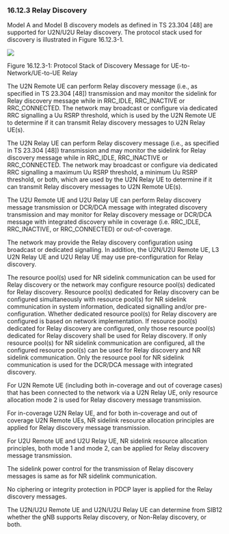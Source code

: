 ### 16.12.3 Relay Discovery

Model A and Model B discovery models as defined in TS 23.304 \[48\] are
supported for U2N/U2U Relay discovery. The protocol stack used for
discovery is illustrated in Figure 16.12.3-1.

![](media/image88.emf)

Figure 16.12.3-1: Protocol Stack of Discovery Message for
UE-to-Network/UE-to-UE Relay

The U2N Remote UE can perform Relay discovery message (i.e., as
specified in TS 23.304 \[48\]) transmission and may monitor the sidelink
for Relay discovery message while in RRC_IDLE, RRC_INACTIVE or
RRC_CONNECTED. The network may broadcast or configure via dedicated RRC
signalling a Uu RSRP threshold, which is used by the U2N Remote UE to
determine if it can transmit Relay discovery messages to U2N Relay
UE(s).

The U2N Relay UE can perform Relay discovery message (i.e., as specified
in TS 23.304 \[48\]) transmission and may monitor the sidelink for Relay
discovery message while in RRC_IDLE, RRC_INACTIVE or RRC_CONNECTED. The
network may broadcast or configure via dedicated RRC signalling a
maximum Uu RSRP threshold, a minimum Uu RSRP threshold, or both, which
are used by the U2N Relay UE to determine if it can transmit Relay
discovery messages to U2N Remote UE(s).

The U2U Remote UE and U2U Relay UE can perform Relay discovery message
transmission or DCR/DCA message with integrated discovery transmission
and may monitor for Relay discovery message or DCR/DCA message with
integrated discovery while in coverage (i.e. RRC_IDLE, RRC_INACTIVE, or
RRC_CONNECTED) or out-of-coverage.

The network may provide the Relay discovery configuration using
broadcast or dedicated signalling. In addition, the U2N/U2U Remote UE,
L3 U2N Relay UE and U2U Relay UE may use pre-configuration for Relay
discovery.

The resource pool(s) used for NR sidelink communication can be used for
Relay discovery or the network may configure resource pool(s) dedicated
for Relay discovery. Resource pool(s) dedicated for Relay discovery can
be configured simultaneously with resource pool(s) for NR sidelink
communication in system information, dedicated signalling and/or
pre-configuration. Whether dedicated resource pool(s) for Relay
discovery are configured is based on network implementation. If resource
pool(s) dedicated for Relay discovery are configured, only those
resource pool(s) dedicated for Relay discovery shall be used for Relay
discovery. If only resource pool(s) for NR sidelink communication are
configured, all the configured resource pool(s) can be used for Relay
discovery and NR sidelink communication. Only the resource pool for NR
sidelink communication is used for the DCR/DCA message with integrated
discovery.

For U2N Remote UE (including both in-coverage and out of coverage cases)
that has been connected to the network via a U2N Relay UE, only resource
allocation mode 2 is used for Relay discovery message transmission.

For in-coverage U2N Relay UE, and for both in-coverage and out of
coverage U2N Remote UEs, NR sidelink resource allocation principles are
applied for Relay discovery message transmission.

For U2U Remote UE and U2U Relay UE, NR sidelink resource allocation
principles, both mode 1 and mode 2, can be applied for Relay discovery
message transmission.

The sidelink power control for the transmission of Relay discovery
messages is same as for NR sidelink communication.

No ciphering or integrity protection in PDCP layer is applied for the
Relay discovery messages.

The U2N/U2U Remote UE and U2N/U2U Relay UE can determine from SIB12
whether the gNB supports Relay discovery, or Non-Relay discovery, or
both.
